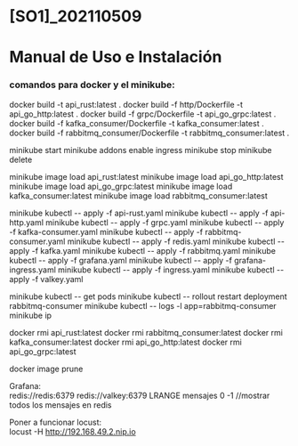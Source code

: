 # [SO1]_202110509
 
# Manual de Uso e Instalación


### comandos para docker y el minikube:

docker build -t api_rust:latest .
docker build -f http/Dockerfile -t api_go_http:latest .
docker build -f grpc/Dockerfile -t api_go_grpc:latest .
docker build -f kafka_consumer/Dockerfile -t kafka_consumer:latest .
docker build -f rabbitmq_consumer/Dockerfile -t rabbitmq_consumer:latest .

minikube start
minikube addons enable ingress
minikube stop
minikube delete

minikube image load api_rust:latest 
minikube image load api_go_http:latest 
minikube image load api_go_grpc:latest 
minikube image load kafka_consumer:latest 
minikube image load rabbitmq_consumer:latest 

minikube kubectl -- apply -f api-rust.yaml
minikube kubectl -- apply -f api-http.yaml
minikube kubectl -- apply -f grpc.yaml
minikube kubectl -- apply -f kafka-consumer.yaml
minikube kubectl -- apply -f rabbitmq-consumer.yaml
minikube kubectl -- apply -f redis.yaml
minikube kubectl -- apply -f kafka.yaml
minikube kubectl -- apply -f rabbitmq.yaml
minikube kubectl -- apply -f grafana.yaml
minikube kubectl -- apply -f grafana-ingress.yaml
minikube kubectl -- apply -f ingress.yaml
minikube kubectl -- apply -f valkey.yaml


minikube kubectl -- get pods
minikube kubectl -- rollout restart deployment rabbitmq-consumer
minikube kubectl -- logs -l app=rabbitmq-consumer
minikube ip


docker rmi api_rust:latest
docker rmi rabbitmq_consumer:latest
docker rmi kafka_consumer:latest
docker rmi api_go_http:latest
docker rmi api_go_grpc:latest

docker image prune

Grafana:
<br>
redis://redis:6379
redis://valkey:6379
LRANGE mensajes 0 -1 //mostrar todos los mensajes en redis



Poner a funcionar locust:
<br>
locust -H http://192.168.49.2.nip.io